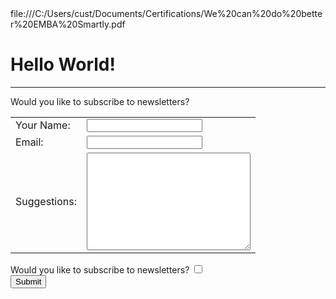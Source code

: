 <link rel="icon"href="favicon.ico">

<link>
file:///C:/Users/cust/Documents/Certifications/We%20can%20do%20better%20EMBA%20Smartly.pdf
</link>
<h1>Hello World!</h1>
<hr>
<label for="">Would you like to subscribe to newsletters?</label>

<table>
<tr>
<td><label>Your Name:</label></td>
<td><input type="text" name="yourName" value=""><br></td>
</tr>
<tr>
<td><label for="">Email: </label></td>
<td><input type="email" name="yourEmail" value=""></td>
</tr>
<tr>
<td><label for="">Suggestions:</label></td>
<td><textarea name="name" rows="10" cols="30"></textarea></td>
</tr>
</table>
<label for="">Would you like to subscribe to newsletters?</label>
<input type="checkbox" name="" value=""><br>
<input type="submit" name="" value="Submit">
</form>
